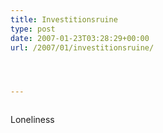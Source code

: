 ```yaml
---
title: Investitionsruine
type: post
date: 2007-01-23T03:28:29+00:00
url: /2007/01/investitionsruine/




---
```

<div class="flickr">
  <a href="http://www.flickr.com/photos/schreibblogade/366821907/"><img src="//farm1.static.flickr.com/141/366821907_d60efdbb5a.jpg" class="flickr-photo" alt="" /></a></p>

  <p>
    Loneliness
  </p>
</div>
